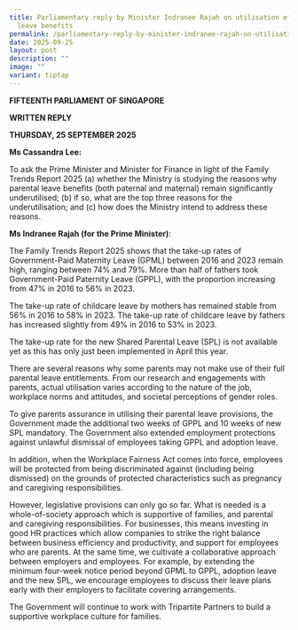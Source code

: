 ```yaml
---
title: Parliamentary reply by Minister Indranee Rajah on utilisation of parental
  leave benefits
permalink: /parliamentary-reply-by-minister-indranee-rajah-on-utilisation-of-parental-leave-benefits/
date: 2025-09-25
layout: post
description: ""
image: ""
variant: tiptap
---
```

<p><strong>FIFTEENTH PARLIAMENT OF SINGAPORE</strong>
</p>
<p><strong>WRITTEN REPLY</strong>&nbsp;</p>
<p><strong>THURSDAY, 25 SEPTEMBER 2025</strong>
</p>
<p><strong>Ms Cassandra Lee:</strong>
</p>
<p>To ask the Prime Minister and Minister for Finance in light of the Family
Trends Report 2025 (a) whether the Ministry is studying the reasons why
parental leave benefits (both paternal and maternal) remain significantly
underutilised; (b) if so, what are the top three reasons for the underutilisation;
and (c) how does the Ministry intend to address these reasons.</p>
<p><strong>Ms Indranee Rajah (for the Prime Minister)</strong>:</p>
<p>The Family Trends Report 2025 shows that the take-up rates of Government-Paid
Maternity Leave (GPML) between 2016 and 2023 remain high, ranging between
74% and 79%. More than half of fathers took Government-Paid Paternity Leave
(GPPL), with the proportion increasing from 47% in 2016 to 56% in 2023.</p>
<p>The take-up rate of childcare leave by mothers has remained stable from
56% in 2016 to 58% in 2023. The take-up rate of childcare leave by fathers
has increased slightly from 49% in 2016 to 53% in 2023.</p>
<p>The take-up rate for the new Shared Parental Leave (SPL) is not available
yet as this has only just been implemented in April this year.&nbsp;</p>
<p>There are several reasons why some parents may not make use of their full
parental leave entitlements. From our research and engagements with parents,
actual utilisation varies according to the nature of the job, workplace
norms and attitudes, and societal perceptions of gender roles.&nbsp;</p>
<p>To give parents assurance in utilising their parental leave provisions,
the Government made the additional two weeks of GPPL and 10 weeks of new
SPL mandatory. The Government also extended employment protections against
unlawful dismissal of employees taking GPPL and adoption leave.</p>
<p>In addition, when the Workplace Fairness Act comes into force, employees
will be protected from being discriminated against (including being dismissed)
on the grounds of protected characteristics such as pregnancy and caregiving
responsibilities.</p>
<p>However, legislative provisions can only go so far. What is needed is
a whole-of-society approach which is supportive of families, and parental
and caregiving responsibilities. For businesses, this means investing in
good HR practices which allow companies to strike the right balance between
business efficiency and productivity, and support for employees who are
parents. At the same time, we cultivate a collaborative approach between
employers and employees. For example, by extending the minimum four-week
notice period beyond GPML to GPPL, adoption leave and the new SPL, we encourage
employees to discuss their leave plans early with their employers to facilitate
covering arrangements.</p>
<p>The Government will continue to work with Tripartite Partners to build
a supportive workplace culture for families.</p>